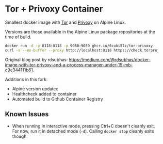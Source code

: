 # Tor + Privoxy Container

Smallest docker image with [Tor](https://www.torproject.org/) and [Privoxy](https://www.privoxy.org/) on Alpine Linux.

Versions are those available in the Alpine Linux package repositories at the time of build.

```sh
docker run -d -p 8118:8118 -p 9050:9050 ghcr.io/6cubi57z/tor-privoxy
curl -s --no-buffer --proxy http://localhost:8118 https://check.torproject.org
```

Original blog post by rdsubhas: <https://medium.com/@rdsubhas/docker-image-with-tor-privoxy-and-a-process-manager-under-15-mb-c9e344111b61>.

Additions in this fork:

- Alpine version updated
- Healthcheck added to container
- Automated build to Github Container Registry

## Known Issues

- When running in interactive mode, pressing Ctrl+C doesn't cleanly exit. For now, run it in detached mode (`-d`). Calling `docker stop` cleanly exits though.
